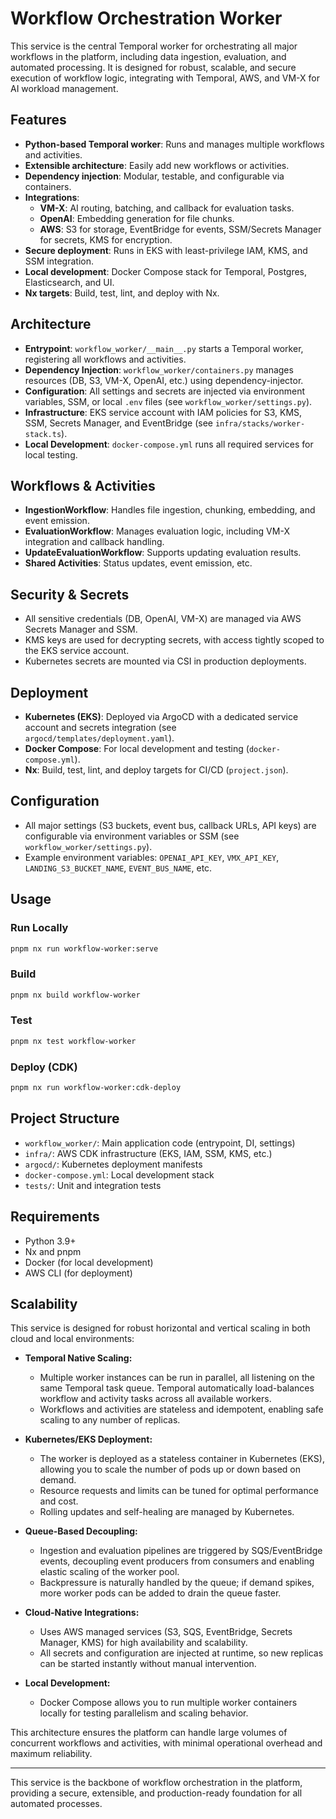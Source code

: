 # Workflow Orchestration Worker

This service is the central Temporal worker for orchestrating all major workflows in the platform, including data ingestion, evaluation, and automated processing. It is designed for robust, scalable, and secure execution of workflow logic, integrating with Temporal, AWS, and VM-X for AI workload management.

## Features

- **Python-based Temporal worker**: Runs and manages multiple workflows and activities.
- **Extensible architecture**: Easily add new workflows or activities.
- **Dependency injection**: Modular, testable, and configurable via containers.
- **Integrations**:
  - **VM-X**: AI routing, batching, and callback for evaluation tasks.
  - **OpenAI**: Embedding generation for file chunks.
  - **AWS**: S3 for storage, EventBridge for events, SSM/Secrets Manager for secrets, KMS for encryption.
- **Secure deployment**: Runs in EKS with least-privilege IAM, KMS, and SSM integration.
- **Local development**: Docker Compose stack for Temporal, Postgres, Elasticsearch, and UI.
- **Nx targets**: Build, test, lint, and deploy with Nx.

## Architecture

- **Entrypoint**: `workflow_worker/__main__.py` starts a Temporal worker, registering all workflows and activities.
- **Dependency Injection**: `workflow_worker/containers.py` manages resources (DB, S3, VM-X, OpenAI, etc.) using dependency-injector.
- **Configuration**: All settings and secrets are injected via environment variables, SSM, or local `.env` files (see `workflow_worker/settings.py`).
- **Infrastructure**: EKS service account with IAM policies for S3, KMS, SSM, Secrets Manager, and EventBridge (see `infra/stacks/worker-stack.ts`).
- **Local Development**: `docker-compose.yml` runs all required services for local testing.

## Workflows & Activities

- **IngestionWorkflow**: Handles file ingestion, chunking, embedding, and event emission.
- **EvaluationWorkflow**: Manages evaluation logic, including VM-X integration and callback handling.
- **UpdateEvaluationWorkflow**: Supports updating evaluation results.
- **Shared Activities**: Status updates, event emission, etc.

## Security & Secrets

- All sensitive credentials (DB, OpenAI, VM-X) are managed via AWS Secrets Manager and SSM.
- KMS keys are used for decrypting secrets, with access tightly scoped to the EKS service account.
- Kubernetes secrets are mounted via CSI in production deployments.

## Deployment

- **Kubernetes (EKS)**: Deployed via ArgoCD with a dedicated service account and secrets integration (see `argocd/templates/deployment.yaml`).
- **Docker Compose**: For local development and testing (`docker-compose.yml`).
- **Nx**: Build, test, lint, and deploy targets for CI/CD (`project.json`).

## Configuration

- All major settings (S3 buckets, event bus, callback URLs, API keys) are configurable via environment variables or SSM (see `workflow_worker/settings.py`).
- Example environment variables: `OPENAI_API_KEY`, `VMX_API_KEY`, `LANDING_S3_BUCKET_NAME`, `EVENT_BUS_NAME`, etc.

## Usage

### Run Locally

```bash
pnpm nx run workflow-worker:serve
```

### Build

```bash
pnpm nx build workflow-worker
```

### Test

```bash
pnpm nx test workflow-worker
```

### Deploy (CDK)

```bash
pnpm nx run workflow-worker:cdk-deploy
```

## Project Structure

- `workflow_worker/`: Main application code (entrypoint, DI, settings)
- `infra/`: AWS CDK infrastructure (EKS, IAM, SSM, KMS, etc.)
- `argocd/`: Kubernetes deployment manifests
- `docker-compose.yml`: Local development stack
- `tests/`: Unit and integration tests

## Requirements

- Python 3.9+
- Nx and pnpm
- Docker (for local development)
- AWS CLI (for deployment)

## Scalability

This service is designed for robust horizontal and vertical scaling in both cloud and local environments:

- **Temporal Native Scaling:**

  - Multiple worker instances can be run in parallel, all listening on the same Temporal task queue. Temporal automatically load-balances workflow and activity tasks across all available workers.
  - Workflows and activities are stateless and idempotent, enabling safe scaling to any number of replicas.

- **Kubernetes/EKS Deployment:**

  - The worker is deployed as a stateless container in Kubernetes (EKS), allowing you to scale the number of pods up or down based on demand.
  - Resource requests and limits can be tuned for optimal performance and cost.
  - Rolling updates and self-healing are managed by Kubernetes.

- **Queue-Based Decoupling:**

  - Ingestion and evaluation pipelines are triggered by SQS/EventBridge events, decoupling event producers from consumers and enabling elastic scaling of the worker pool.
  - Backpressure is naturally handled by the queue; if demand spikes, more worker pods can be added to drain the queue faster.

- **Cloud-Native Integrations:**

  - Uses AWS managed services (S3, SQS, EventBridge, Secrets Manager, KMS) for high availability and scalability.
  - All secrets and configuration are injected at runtime, so new replicas can be started instantly without manual intervention.

- **Local Development:**
  - Docker Compose allows you to run multiple worker containers locally for testing parallelism and scaling behavior.

This architecture ensures the platform can handle large volumes of concurrent workflows and activities, with minimal operational overhead and maximum reliability.

---

This service is the backbone of workflow orchestration in the platform, providing a secure, extensible, and production-ready foundation for all automated processes.
